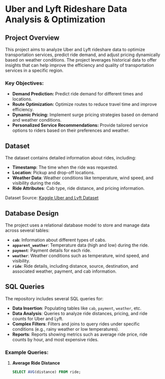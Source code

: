 # Uber and Lyft Rideshare Data Analysis & Optimization

## Project Overview
This project aims to analyze Uber and Lyft rideshare data to optimize transportation services, predict ride demand, and adjust pricing dynamically based on weather conditions. The project leverages historical data to offer insights that can help improve the efficiency and quality of transportation services in a specific region.

### Key Objectives:
- **Demand Prediction:** Predict ride demand for different times and locations.
- **Route Optimization:** Optimize routes to reduce travel time and improve efficiency.
- **Dynamic Pricing:** Implement surge pricing strategies based on demand and weather conditions.
- **Personalized Service Recommendations:** Provide tailored service options to riders based on their preferences and weather.

## Dataset
The dataset contains detailed information about rides, including:
- **Timestamp**: The time when the ride was requested.
- **Location**: Pickup and drop-off locations.
- **Weather Data**: Weather conditions like temperature, wind speed, and visibility during the ride.
- **Ride Attributes**: Cab type, ride distance, and pricing information.

Dataset Source: [Kaggle Uber and Lyft Dataset](https://www.kaggle.com/datasets/brllrb/uber-and-lyft-dataset-boston-ma)

## Database Design
The project uses a relational database model to store and manage data across several tables:
- **`cab`**: Information about different types of cabs.
- **`apparent_weather`**: Temperature data (high and low) during the ride.
- **`payment`**: Payment details for each ride.
- **`weather`**: Weather conditions such as temperature, wind speed, and visibility.
- **`ride`**: Ride details, including distance, source, destination, and associated weather, payment, and cab information.

## SQL Queries
The repository includes several SQL queries for:
- **Data Insertion**: Populating tables like `cab`, `payment`, `weather`, etc.
- **Data Analysis**: Queries to analyze ride distances, pricing, and ride counts for Uber and Lyft.
- **Complex Filters**: Filters and joins to query rides under specific conditions (e.g., rainy weather or low temperatures).
- **Reports**: Reports showing metrics such as average ride price, ride counts by hour, and most expensive rides.

### Example Queries:
1. **Average Ride Distance**
   ```sql
   SELECT AVG(distance) FROM ride;

